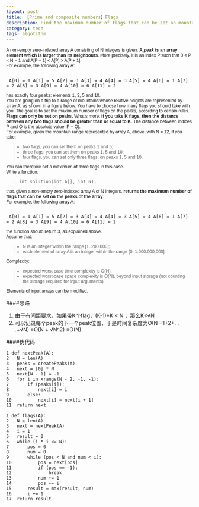 ```yaml
---
layout: post
title: 【Prime and composite numbers】Flags
description: Find the maximum number of flags that can be set on mountain peaks.
category: tech
tags: algotithm
---
```


<p style="box-sizing: border-box; margin: 0px; padding: 0px; font-family: Verdana, Arial, Helvetica; font-size: 12px;">A non-empty zero-indexed array A consisting of N integers is given. <strong>A <em style="box-sizing: border-box;">peak</em> is an array element which is larger than its neighbours</strong>. More precisely, it is an index P such that 0 &lt; P &lt; N − 1 and A[P − 1] &lt; A[P] &gt; A[P + 1].</p>
<p style="box-sizing: border-box; margin: 0px; padding: 0px; font-family: Verdana, Arial, Helvetica; font-size: 12px;">For example, the following array A:</p>
<p style="box-sizing: border-box; margin: 0px; padding: 0px; font-family: Verdana, Arial, Helvetica; font-size: 12px;"> </p>
<pre style="box-sizing: border-box; font-family: monospace, serif; font-size: 12px; white-space: pre-wrap;"><tt style="box-sizing: border-box;"> A[0] = 1 A[1] = 5 A[2] = 3 A[3] = 4 A[4] = 3 A[5] = 4 A[6] = 1 A[7] = 2 A[8] = 3 A[9] = 4 A[10] = 6 A[11] = 2</tt></pre>
<p style="box-sizing: border-box; margin: 0px; padding: 0px; font-family: Verdana, Arial, Helvetica; font-size: 12px;">has exactly four peaks: elements 1, 3, 5 and 10.</p>
<p style="box-sizing: border-box; margin: 0px; padding: 0px; font-family: Verdana, Arial, Helvetica; font-size: 12px;">You are going on a trip to a range of mountains whose relative heights are represented by array A, as shown in a figure below. You have to choose how many flags you should take with you.<strong> </strong>The goal is to set the maximum number of flags on the peaks, according to certain rules.</p>
<p style="box-sizing: border-box; margin: 0px; padding: 0px; font-family: Verdana, Arial, Helvetica; font-size: 12px;"><img style="box-sizing: border-box;" src="https://codility.com/media/task_img/flags/media/auto/mpd4a55575fdd9738489d6c0b8b544f648.png" alt="" /></p>
<p style="box-sizing: border-box; margin: 0px; padding: 0px; font-family: Verdana, Arial, Helvetica; font-size: 12px;"><strong>Flags can only be set on peaks.</strong> What's more, <strong>if you take K flags, then the distance between any two flags should be greater than or equal to K</strong>. The distance between indices P and Q is the absolute value |P − Q|.</p>
<p style="box-sizing: border-box; margin: 0px; padding: 0px; font-family: Verdana, Arial, Helvetica; font-size: 12px;">For example, given the mountain range represented by array A, above, with N = 12, if you take:</p>
<blockquote style="box-sizing: border-box; font-family: Verdana, Arial, Helvetica; font-size: 12px;">
<ul style="box-sizing: border-box; margin: 10px; padding: 0px;">
<li style="box-sizing: border-box;">two flags, you can set them on peaks 1 and 5;</li>
<li style="box-sizing: border-box;">three flags, you can set them on peaks 1, 5 and 10;</li>
<li style="box-sizing: border-box;">four flags, you can set only three flags, on peaks 1, 5 and 10.</li>
</ul>
</blockquote>
<p style="box-sizing: border-box; margin: 0px; padding: 0px; font-family: Verdana, Arial, Helvetica; font-size: 12px;">You can therefore set a maximum of three flags in this case.</p>
<p style="box-sizing: border-box; margin: 0px; padding: 0px; font-family: Verdana, Arial, Helvetica; font-size: 12px;">Write a function:</p>
<blockquote style="box-sizing: border-box; font-family: Verdana, Arial, Helvetica; font-size: 12px;">
<p class="lang-c" style="box-sizing: border-box; margin: 0px; padding: 0px; font-family: monospace; font-size: 9pt;"><tt style="box-sizing: border-box;">int solution(int A[], int N);</tt></p>
</blockquote>
<p style="box-sizing: border-box; margin: 0px; padding: 0px; font-family: Verdana, Arial, Helvetica; font-size: 12px;">that, given a non-empty zero-indexed array A of N integers, <strong>returns the maximum number of flags that can be set on the peaks of the array</strong>.</p>
<p style="box-sizing: border-box; margin: 0px; padding: 0px; font-family: Verdana, Arial, Helvetica; font-size: 12px;">For example, the following array A:</p>
<p style="box-sizing: border-box; margin: 0px; padding: 0px; font-family: Verdana, Arial, Helvetica; font-size: 12px;"> </p>
<pre style="box-sizing: border-box; font-family: monospace, serif; font-size: 12px; white-space: pre-wrap;"><tt style="box-sizing: border-box;"> A[0] = 1 A[1] = 5 A[2] = 3 A[3] = 4 A[4] = 3 A[5] = 4 A[6] = 1 A[7] = 2 A[8] = 3 A[9] = 4 A[10] = 6 A[11] = 2</tt></pre>
<p style="box-sizing: border-box; margin: 0px; padding: 0px; font-family: Verdana, Arial, Helvetica; font-size: 12px;">the function should return 3, as explained above.</p>
<p style="box-sizing: border-box; margin: 0px; padding: 0px; font-family: Verdana, Arial, Helvetica; font-size: 12px;">Assume that:</p>
<blockquote style="box-sizing: border-box; font-family: Verdana, Arial, Helvetica; font-size: 12px;">
<ul style="box-sizing: border-box; margin: 10px; padding: 0px;">
<li style="box-sizing: border-box;">N is an integer within the range [<span class="number" style="box-sizing: border-box;">1</span>..<span class="number" style="box-sizing: border-box;">200,000</span>];</li>
<li style="box-sizing: border-box;">each element of array A is an integer within the range [<span class="number" style="box-sizing: border-box;">0</span>..<span class="number" style="box-sizing: border-box;">1,000,000,000</span>].</li>
</ul>
</blockquote>
<p style="box-sizing: border-box; margin: 0px; padding: 0px; font-family: Verdana, Arial, Helvetica; font-size: 12px;">Complexity:</p>
<blockquote style="box-sizing: border-box; font-family: Verdana, Arial, Helvetica; font-size: 12px;">
<ul style="box-sizing: border-box; margin: 10px; padding: 0px;">
<li style="box-sizing: border-box;">expected worst-case time complexity is O(N);</li>
<li style="box-sizing: border-box;">expected worst-case space complexity is O(N), beyond input storage (not counting the storage required for input arguments).</li>
</ul>
</blockquote>
<p style="box-sizing: border-box; margin: 0px; padding: 0px; font-family: Verdana, Arial, Helvetica; font-size: 12px;">Elements of input arrays can be modified.</p>

####思路
1. 由于有间距要求，如果带K个flag，(K-1)*K < N ，那么K<√N
2. 可以记录每个peak的下一个peak位置，于是时间复杂度为O(N +1+2+. . .+√N) =O(N + √N^2) =O(N)

####伪代码
```
1 def nextPeak(A):2 	N = len(A)3 	peaks = createPeaks(A)4 	next = [0] * N5 	next[N - 1] = -16 	for i in xrange(N - 2, -1, -1):7 		if (peaks[i]):8 			next[i] = i9 		else:10 			next[i] = next[i + 1]11 	return next```
```
1 def flags(A):2 	N = len(A)3 	next = nextPeak(A)4 	i = 15 	result = 06 	while (i * i <= N):7 		pos = 08 		num = 09 		while (pos < N and num < i):10 			pos = next[pos]11 			if (pos == -1):12 				break13 			num += 114 			pos += i15 		result = max(result, num)16 		i += 117 	return result```
